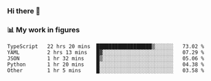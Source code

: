 ### Hi there 👋

### 📊 My work in figures

<!--START_SECTION:waka-->

```text
TypeScript   22 hrs 20 mins  ██████████████████▒░░░░░░   73.02 %
YAML         2 hrs 13 mins   █▓░░░░░░░░░░░░░░░░░░░░░░░   07.29 %
JSON         1 hr 32 mins    █▒░░░░░░░░░░░░░░░░░░░░░░░   05.06 %
Python       1 hr 20 mins    █░░░░░░░░░░░░░░░░░░░░░░░░   04.38 %
Other        1 hr 5 mins     █░░░░░░░░░░░░░░░░░░░░░░░░   03.58 %
```

<!--END_SECTION:waka-->
